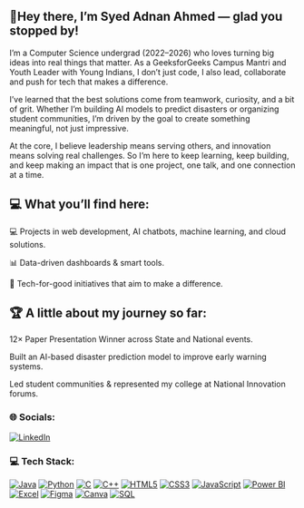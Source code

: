## 🎯Hey there, I’m Syed Adnan Ahmed — glad you stopped by!

I’m a Computer Science undergrad (2022–2026) who loves turning big ideas into real things that matter. As a GeeksforGeeks Campus Mantri and Youth Leader with Young Indians, I don’t just code, I also lead, collaborate and push for tech that makes a difference.

I’ve learned that the best solutions come from teamwork, curiosity, and a bit of grit. Whether I’m building AI models to predict disasters or organizing student communities, I’m driven by the goal to create something meaningful, not just impressive.

At the core, I believe leadership means serving others, and innovation means solving real challenges. So I’m here to keep learning, keep building, and keep making an impact that is one project, one talk, and one connection at a time.

## 💻 What you’ll find here:

💻 Projects in web development, AI chatbots, machine learning, and cloud solutions.

📊 Data-driven dashboards & smart tools.

🌱 Tech-for-good initiatives that aim to make a difference.

## 🏆 A little about my journey so far:

12× Paper Presentation Winner across State and National events.

Built an AI-based disaster prediction model to improve early warning systems.

Led student communities & represented my college at National Innovation forums.

### 🌐 Socials:   

[![LinkedIn](https://img.shields.io/badge/LinkedIn-0077B5?style=for-the-badge&logo=linkedin&logoColor=white)](www.linkedin.com/in/syed-adnan-ahmed-726b072a1) 

### 💻 Tech Stack:

[![Java](https://img.shields.io/badge/Java-007396?style=for-the-badge&logo=java&logoColor=white)](https://www.java.com) [![Python](https://img.shields.io/badge/Python-3776AB?style=for-the-badge&logo=python&logoColor=white)](https://www.python.org) [![C](https://img.shields.io/badge/C-00599C?style=for-the-badge&logo=c&logoColor=white)](https://en.wikipedia.org/wiki/C_(programming_language)) [![C++](https://img.shields.io/badge/C++-00599C?style=for-the-badge&logo=cplusplus&logoColor=white)](https://isocpp.org) [![HTML5](https://img.shields.io/badge/HTML5-E34F26?style=for-the-badge&logo=html5&logoColor=white)](https://developer.mozilla.org/en-US/docs/Web/HTML) [![CSS3](https://img.shields.io/badge/CSS3-1572B6?style=for-the-badge&logo=css3&logoColor=white)](https://developer.mozilla.org/en-US/docs/Web/CSS) [![JavaScript](https://img.shields.io/badge/JavaScript-F7DF1E?style=for-the-badge&logo=javascript&logoColor=black)](https://developer.mozilla.org/en-US/docs/Web/JavaScript) [![Power BI](https://img.shields.io/badge/Power_BI-F2C811?style=for-the-badge&logo=microsoftpowerbi&logoColor=black)](https://powerbi.microsoft.com) [![Excel](https://img.shields.io/badge/Excel-217346?style=for-the-badge&logo=microsoftexcel&logoColor=white)](https://office.microsoft.com/excel) [![Figma](https://img.shields.io/badge/Figma-F24E1E?style=for-the-badge&logo=figma&logoColor=white)](https://figma.com) [![Canva](https://img.shields.io/badge/Canva-00C4CC?style=for-the-badge&logo=canva&logoColor=white)](https://canva.com) [![SQL](https://img.shields.io/badge/SQL-4479A1?style=for-the-badge&logo=mysql&logoColor=white)](https://www.mysql.com)



